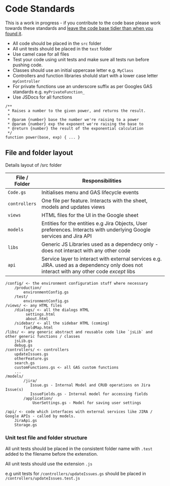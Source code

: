 
# Code Standards

This is a work in progress - if you contribute to the code base please work towards these standards and [leave the code base tidier than when you found it](https://deviq.com/boy-scout-rule/). 
- All code should be placed in the `src` folder
- All unit tests should be placed in the `test` folder
- Use camel case for all files
- Test your code using unit tests and make sure all tests run before pushing code.
 - Classes should use an initial uppercase letter e.g. `MyClass`
- Controllers and function libraries sholuld start with a lower case letter `myController`
- For private functions use an underscore suffix as per Googles GAS standards e.g. `myPrivateFunction_`
- Use JSDocs for all functions
```
/**
 * Raises a number to the given power, and returns the result.
 *
 * @param {number} base the number we're raising to a power
 * @param {number} exp the exponent we're raising the base to
 * @return {number} the result of the exponential calculation
 */
function power(base, exp) { ... }
 ```
## File and folder layout
Details layout of /src folder

|File / Folder | Responsibilities |
|------------|-----------|
|`Code.gs` | Initialises menu and GAS lifecycle events|
|`controllers` | One file per feature. Interacts with the sheet, models and updates views |
|`views` | HTML files for the UI in the Google sheet |
|`models` | Entities for the entities e.g Jira Objects, User preferences. Interacts with underlying Google services and Jira API |
|`libs` | Generic JS Libraries used as a dependecy only - does not interact with any other code |
|`api` | Service layer to interact with external services e.g. JIRA. used as a dependency only does not interact with any other code *except* libs |


```
/config/ <- the environment configuration stuff where necessary
    /production/
        environmentConfig.gs
    /test/
        environmentConfig.gs
/views/ <- any HTML files
    /dialogs/ <- all the dialogs HTML
         settings.html
         about.html
    /sidebar/ <- all the sidebar HTML (coming)
        fieldMap.html
/libs/ <- any generic abstract and reusable code like `jsLib` and other generic functions / classes
    jsLib.gs
    debug.gs
/controllers/ <- controllers 
    updateIssues.gs 
    otherFeature.gs
    search.gs
    customFunctions.gs <- all GAS custom functions
    ...
/models/
        /jira/ 
           Issue.gs - Internal Model and CRUD operations on Jira Issue(s)
           IssueFields.gs - Internal model for accessing fields 
        /application/
            UserSettings.gs - Model for saving user settings
   
/api/ <- code which interfaces with external services like JIRA / Google APIs - called by models.
    JiraApi.gs
    Storage.gs
```

### Unit test file and folder structure
All unit tests should be placed in the consistent folder name with `.test` added to the filename before the extenstion.

All unit tests should use the extension `.js`

e.g unit tests for `/controllers/updateIssues.gs` should be placed in 
`/controllers/updateIssues.test.js`